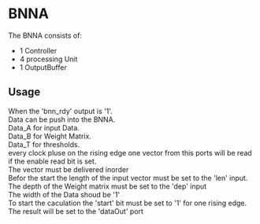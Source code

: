 # BNNA
The BNNA consists of:
- 1 Controller
- 4 processing Unit
- 1 OutputBuffer

## Usage

When the 'bnn_rdy' output is '1'.  
Data can be push into the BNNA.  
Data_A for input Data.  
Data_B for Weight Matrix.  
Data_T for thresholds.  
every clock pluse on the rising edge one vector from this ports will be read  
if the enable read bit is set.  
The vector must be delivered inorder  
Befor the start the length of the input vector must be set to the 'len' input.  
The depth of the Weight matrix must be set to the 'dep' input  
The width of the Data shoud be '1'  
To start the caculation the 'start' bit must be set to '1' for one rising edge.  
The result will be set to the 'dataOut' port  

